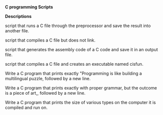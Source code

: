 **C programming Scripts**

**Descriptions**

script that runs a C file through the preprocessor and save the result into another file.

 script that compiles a C file but does not link.

script that generates the assembly code of a C code and save it in an output file.

script that compiles a C file and creates an executable named cisfun.

Write a C program that prints exactly "Programming is like building a multilingual puzzle, followed by a new line.

Write a C program that prints exactly with proper grammar, but the outcome is a piece of art,, followed by a new line.

Write a C program that prints the size of various types on the computer it is compiled and run on.


